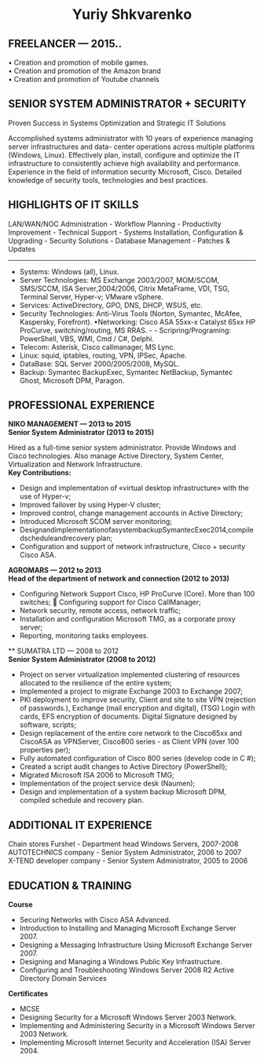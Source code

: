 <h1 align="center">Yuriy Shkvarеnkо</h1>

## FREELANCER — 2015..
• Creation and promotion of mobile games.  
• Creation and promotion of the Amazon brand  
• Creation and promotion of Youtube channels  
  
## SENIOR SYSTEM ADMINISTRATOR + SECURITY  
Proven Success in Systems Optimization and Strategic IT Solutions  

Accomplished systems administrator with 10 years of experience managing server infrastructures and data- center operations across multiple platforms (Windows, Linux). Effectively plan, install, configure and optimize the IT infrastructure to consistently achieve high availability and performance.
Experience in the field of information security Microsoft, Cisco. Detailed knowledge of security tools, technologies and best practices.

## HIGHLIGHTS OF IT SKILLS
LAN/WAN/NOC Administration - Workflow Planning - Productivity Improvement - Technical Support - Systems Installation, Configuration & Upgrading - Security Solutions - Database Management - Patches & Updates
_____

- Systems: Windows (all), Linux.  
- Server Technologies: MS Exchange 2003/2007, MOM/SCOM, SMS/SCCM, ISA Server,2004/2006, Citrix MetaFrame, VDI, TSG, Terminal Server, Hyper-v; VMware vSphere.  
- Services: ActiveDirectory, GPO, DNS, DHCP, WSUS, etc.  
- Security Technologies: Anti-Virus Tools (Norton, Symantec, McAfee, Kaspersky, Forefront). •Networking: Cisco ASA 55xx-x Catalyst 65xx HP ProCurve, switching/routing, MS RRAS. - - Scripring/Programing: PowerShell, VBS, WMI, Cmd / C#, Delphi.  
- Telecom: Asterisk, Cisco callmanager, MS Lync.  
- Linux: squid, iptables, routing, VPN, IPSec, Apache.  
- DataBase: SQL Server 2000/2005/2008, MySQL.  
- Backup: Symantec BackupExec, Symantec NetBackup, Symantec Ghost, Microsoft DPM, Paragon.  
  
## PROFESSIONAL EXPERIENCE  

**NIKO MANAGEMENT — 2013 to 2015**  
**Senior System Administrator (2013 to 2015)**  

Hired as a full-time senior system administrator. Provide Windows and Cisco technologies. Also manage Active Directory, System Center, Virtualization and Network Infrastructure.  
**Key Contributions:**  
-  Design and implementation of «virtual desktop infrastructure» with the use of Hyper-v;  
-  Improved failover by using Hyper-V cluster;  
-  Improved control, change management accounts in Active Directory;  
-  Introduced Microsoft SCOM server monitoring;  
-  DesignandimplementationofasystembackupSymantecExec2014,compiledscheduleandrecovery plan;  
-  Configuration and support of network infrastructure, Cisco + security Cisco ASA.  
  
**AGROMARS — 2012 to 2013**  
**Head of the department of network and connection (2012 to 2013)**  

-  Configuring Network Support Cisco, HP ProCurve (Core). More than 100 switches;  Configuring support for Cisco CallManager;  
-  Network security, remote access, network traffic;  
-  Installation and configuration Microsoft TMG, as a corporate proxy server;  
-  Reporting, monitoring tasks employees.

** SUMATRA LTD — 2008 to 2012  
**Senior System Administrator (2008 to 2012)**  

-  Project on server virtualization implemented clustering of resources allocated to the resilience of the entire system;  
-  Implemented a project to migrate Exchange 2003 to Exchange 2007;  
-  PKI deployment to improve security, Client and site to site VPN (rejection of passwords.), Exchange (mail encryption and digital), (TSG) Login with cards, EFS encryption of documents. Digital Signature designed by software, scripts;  
-  Design replacement of the entire core network to the Cisco65xx and CiscoASA as VPNServer, Cisco800 series - as Client VPN (over 100 properties per);
-  Fully automated configuration of Cisco 800 series (develop code in C #);  
-  Created a script audit changes to Active Directory (PowerShell);  
-  Migrated Microsoft ISA 2006 to Microsoft TMG;  
-  Implementation of the project service desk (Naumen);  
-  Design and implementation of a system backup Microsoft DPM, compiled schedule and recovery plan.  


## ADDITIONAL IT EXPERIENCE

Chain stores Furshet - Department head Windows Servers, 2007-2008  
AUTOTECHNICS company - Senior System Administrator, 2006 to 2007  
X-TEND developer company - Senior System Administrator, 2005 to 2006  

## EDUCATION & TRAINING  

**Course**  
-  Securing Networks with Cisco ASA Advanced.  
-  Introduction to Installing and Managing Microsoft Exchange Server 2007.  
-  Designing a Messaging Infrastructure Using Microsoft Exchange Server 2007.  
-  Designing and Managing a Windows Public Key Infrastructure.  
-  Configuring and Troubleshooting Windows Server 2008 R2 Active Directory Domain Services  
  
**Certificates**  
-  MCSE  
-  Designing Security for a Microsoft Windows Server 2003 Network.  
-  Implementing and Administering Security in a Microsoft Windows Server 2003 Network.  
-  Implementing Microsoft Internet Security and Acceleration (ISA) Server 2004.  


<!--
**cipgen/cipgen** is a ✨ _special_ ✨ repository because its `README.md` (this file) appears on your GitHub profile.

Here are some ideas to get you started:

- 🔭 I’m currently working on ...
- 🌱 I’m currently learning ...
- 👯 I’m looking to collaborate on ...
- 🤔 I’m looking for help with ...
- 💬 Ask me about ...
- 📫 How to reach me: ...
- 😄 Pronouns: ...
- ⚡ Fun fact: ...
-->
